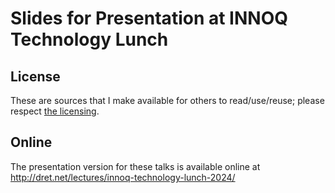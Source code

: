 # Slides for Presentation at INNOQ Technology Lunch


## License

These are sources that I make available for others to read/use/reuse; please respect [the licensing](../LICENSE).


## Online

The presentation version for these talks is available online at http://dret.net/lectures/innoq-technology-lunch-2024/

